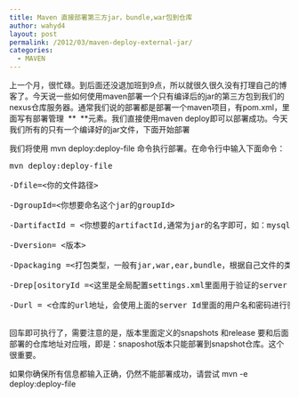 ```yaml
---
title: Maven 直接部署第三方jar，bundle,war包到仓库
author: wahyd4
layout: post
permalink: /2012/03/maven-deploy-external-jar/
categories:
  - MAVEN
---
```

上一个月，很忙碌。到后面还没退加班到9点，所以就很久很久没有打理自己的博客了。今天说一些如何使用maven部署一个只有编译后的jar的第三方包到我们的nexus仓库服务器。通常我们说的部署都是部署一个maven项目，有pom.xml，里面写有部署管理  ** <distributionManagement> **元素。我们直接使用maven deploy即可以部署成功。今天我们所有的只有一个编译好的jar文件，下面开始部署

我们将使用 mvn deploy:deploy-file 命令执行部署。在命令行中输入下面命令：

<pre class="brush: xml; title: ; notranslate" title="">mvn deploy:deploy-file

-Dfile=&lt;你的文件路径&gt;

-DgroupId=&lt;你想要命名这个jar的groupId&gt;

-DartifactId = &lt;你想要的artifactId,通常为jar的名字即可，如：mysql-jdbc-driver,建议不要有大写&gt;

-Dversion= &lt;版本&gt;

-Dpackaging =&lt;打包类型，一般有jar,war,ear,bundle，根据自己文件的类型决定&gt;

-Drep[ositoryId =&lt;这里是全局配置settings.xml里面用于验证的server Id，要与仓库路径对应&gt;

-Durl = &lt;仓库的url地址，会使用上面的server Id里面的用户名和密码进行验证&gt;

</pre>

回车即可执行了，需要注意的是，版本里面定义的snapshots 和release 要和后面部署的仓库地址对应哦，即是：snaposhot版本只能部署到snapshot仓库。这个很重要。

如果你确保所有信息都输入正确，仍然不能部署成功，请尝试 mvn -e deploy:deploy-file
